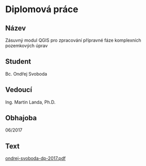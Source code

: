 # Diplomová práce

## Název

Zásuvný modul QGIS pro zpracování přípravné fáze komplexních pozemkových úprav

## Student

Bc. Ondřej Svoboda

## Vedoucí

Ing. Martin Landa, Ph.D.

## Obhajoba

06/2017

## Text

[ondrej-svoboda-dp-2017.pdf](https://github.com/ctu-geoforall-lab-projects/dp-svoboda-2017/raw/master/text/ondrej-svoboda-dp-2017.pdf)